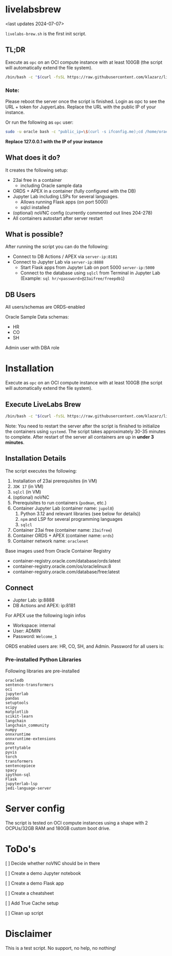 # livelabsbrew

<last updates 2024-07-07>

```livelabs-brew.sh``` is the first init script.

## TL;DR
Execute as `opc` on an OCI compute instance with at least 100GB (the script will automatically extend the file system).
```bash
/bin/bash -c "$(curl -fsSL https://raw.githubusercontent.com/klazarz/livelabsbrew/main/livelabs-brew.sh)"
```

### Note:
Please reboot the server once the script is finished.
Login as opc to see the URL + token for JupyerLabs.
Replace the URL with the public IP of your instance.



Or run the following as `opc` user:

```bash
sudo -u oracle bash -c "public_ip=\$(curl -s ifconfig.me);cd /home/oracle;podman logs jupol8 2>&1 | sed -n 's/.*\(http:\/\/127.0.0.1[^ ]*\).*/\1/p' | head -n 1 | sed \"s/127.0.0.1/\$public_ip/\""
```

**Replace 127.0.0.1 with the IP of your instance**

## What does it do?
It creates the following setup:
- 23ai free in a container
  - including Oracle sample data
- ORDS + APEX in a container (fully configured with the DB)
- Jupyter Lab including LSPs for several languages.
  - Allows running Flask apps (on port 5000)
  - sqlcl installed
- (optional) noVNC config (currently commented out lines 204-278)
- All containers autostart after server restart

## What is possible?
After running the script you can do the following:
- Connect to DB Actions / APEX via `server-ip:8181`
- Connect to Jupyter Lab via `server-ip:8888`
  - Start Flask apps from Jupyter Lab on port 5000 `server-ip:5000`
  - Connect to the database using `sqlcl` from Terminal in Jupyter Lab (Example: `sql hr/<password>@23aifree/freepdb1`)

## DB Users
All users/schemas are ORDS-enabled

Oracle Sample Data schemas:
- HR
- CO
- SH
  
Admin user with DBA role

# Installation
Execute as `opc` on an OCI compute instance with at least 100GB (the script will automatically extend the file system).

## Execute LiveLabs Brew

```bash
/bin/bash -c "$(curl -fsSL https://raw.githubusercontent.com/klazarz/livelabsbrew/main/livelabs-brew.sh)"
```

Note: You need to restart the server after the script is finished to initialize the containers using `systemd`.
The script takes approximately 30-35 minutes to complete.
After restart of the server all containers are up in **under 3 minutes**.

## Installation Details

The script executes the following:

1. Installation of 23ai prerequisites (in VM)
2. `JDK 17` (in VM)
3. `sqlcl`  (in VM)
4. (optional) noVNC
5. Prerequisites to run containers (`podman`, etc.)
6. Container Jupyter Lab (container name: `jupol8`)
   1.  Python 3.12 and relevant libraries (see below for details))
   2.  `npm` and LSP for several programming languages
   3.  `sqlcl`
7. Container 23ai free (container name: `23aifree`)
8. Container ORDS + APEX (container name: `ords`)
9. Container network name: `oraclenet`

Base images used from Oracle Container Registry
- container-registry.oracle.com/database/ords:latest
- container-registry.oracle.com/os/oraclelinux:8
- container-registry.oracle.com/database/free:latest

## Connect

- Jupter Lab: ip:8888
- DB Actions and APEX: ip:8181

For APEX use the following login infos
- Workspace: internal
- User:      ADMIN
- Password:  `Welcome_1`

ORDS enabled users are: HR, CO, SH, and Admin. Password for all users is:



### Pre-installed Python Libraries
Following libraries are pre-installed

```
oracledb
sentence-transformers
oci
jupyterlab
pandas
setuptools
scipy
matplotlib
scikit-learn
langchain
langchain_community
numpy
onnxruntime
onnxruntime-extensions
onnx
prettytable
pyvis
torch
transformers
sentencepiece
spacy
ipython-sql
Flask
jupyterlab-lsp
jedi-language-server
```


# Server config
The script is tested on OCI compute instances using a shape with 2 OCPUs/32GB RAM and 180GB custom boot drive.


# ToDo's
[ ] Decide whether noVNC should be in there

[ ] Create a demo Jupyter notebook

[ ] Create a demo Flask app

[ ] Create a cheatsheet

[ ] Add True Cache setup

[ ] Clean up script

# Disclaimer
This is a test script. No support, no help, no nothing!